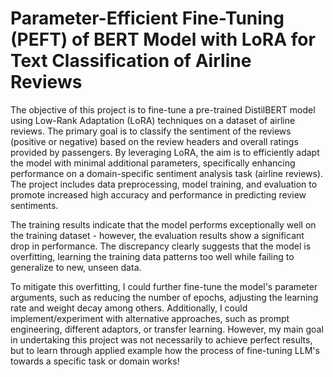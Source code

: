 # Parameter-Efficient Fine-Tuning (PEFT) of BERT Model with LoRA for Text Classification of Airline Reviews
The objective of this project is to fine-tune a pre-trained DistilBERT model using Low-Rank Adaptation (LoRA) techniques on a dataset of airline reviews. The primary goal is to classify the sentiment of the reviews (positive or negative) based on the review headers and overall ratings provided by passengers. By leveraging LoRA, the aim is to efficiently adapt the model with minimal additional parameters, specifically enhancing performance on a domain-specific sentiment analysis task (airline reviews). The project includes data preprocessing, model training, and evaluation to promote increased high accuracy and performance in predicting review sentiments.

The training results indicate that the model performs exceptionally well on the training dataset - however, the evaluation results show a significant drop in performance. The discrepancy clearly suggests that the model is overfitting, learning the training data patterns too well while failing to generalize to new, unseen data. 

To mitigate this overfitting, I could further fine-tune the model's parameter arguments, such as reducing the number of epochs, adjusting the learning rate and weight decay among others. Additionally, I could implement/experiment with alternative approaches, such as prompt engineering, different adaptors, or transfer learning. However, my main goal in undertaking this project was not necessarily to achieve perfect results, but to learn through applied example how the process of fine-tuning LLM's towards a specific task or domain works!
